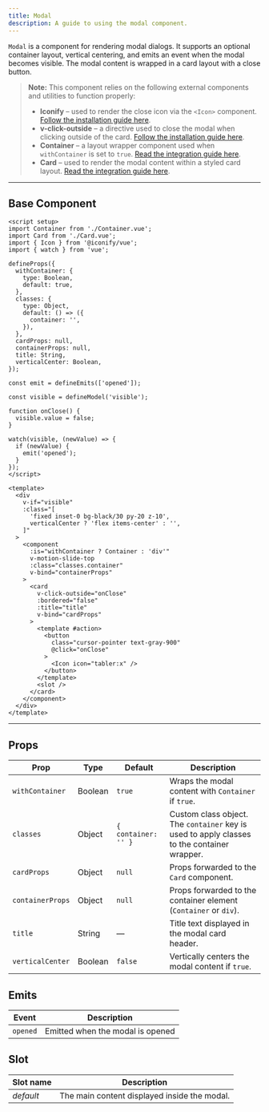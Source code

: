 ```yaml
---
title: Modal
description: A guide to using the modal component.
---
```


`Modal` is a component for rendering modal dialogs. It supports an optional container layout, vertical centering, and emits an event when the modal becomes visible. The modal content is wrapped in a card layout with a close button.

> **Note:** This component relies on the following external components and utilities to function properly:
> * **Iconify** – used to render the close icon via the `<Icon>` component. [Follow the installation guide here](https://iconify.design/docs/icon-components/vue/).
> * **v-click-outside** – a directive used to close the modal when clicking outside of the card. [Follow the installation guide here](https://www.npmjs.com/package/v-click-outside).
> * **Container** – a layout wrapper component used when `withContainer` is set to `true`. [Read the integration guide here](/components/container).
> * **Card** – used to render the modal content within a styled card layout. [Read the integration guide here](/components/card).

---

## Base Component

```vue
<script setup>
import Container from './Container.vue';
import Card from './Card.vue';
import { Icon } from '@iconify/vue';
import { watch } from 'vue';

defineProps({
  withContainer: {
    type: Boolean,
    default: true,
  },
  classes: {
    type: Object,
    default: () => ({
      container: '',
    }),
  },
  cardProps: null,
  containerProps: null,
  title: String,
  verticalCenter: Boolean,
});

const emit = defineEmits(['opened']);

const visible = defineModel('visible');

function onClose() {
  visible.value = false;
}

watch(visible, (newValue) => {
  if (newValue) {
    emit('opened');
  }
});
</script>

<template>
  <div
    v-if="visible"
    :class="[
      'fixed inset-0 bg-black/30 py-20 z-10',
      verticalCenter ? 'flex items-center' : '',
    ]"
  >
    <component
      :is="withContainer ? Container : 'div'"
      v-motion-slide-top
      :class="classes.container"
      v-bind="containerProps"
    >
      <card
        v-click-outside="onClose"
        :bordered="false"
        :title="title"
        v-bind="cardProps"
      >
        <template #action>
          <button
            class="cursor-pointer text-gray-900"
            @click="onClose"
          >
            <Icon icon="tabler:x" />
          </button>
        </template>
        <slot />
      </card>
    </component>
  </div>
</template>
```

---

## Props

| Prop             | Type    | Default             | Description                                                          |
| ---------------- | ------- | ------------------- | -------------------------------------------------------------------- |
| `withContainer`  | Boolean | `true`              | Wraps the modal content with `Container` if `true`.              |
| `classes`        | Object  | `{ container: '' }` | Custom class object. The `container` key is used to apply classes to the container wrapper. |
| `cardProps`      | Object  | `null`              | Props forwarded to the `Card` component.                         |
| `containerProps` | Object  | `null`              | Props forwarded to the container element (`Container` or `div`). |
| `title`          | String  | —                   | Title text displayed in the modal card header.                       |
| `verticalCenter` | Boolean | `false`             | Vertically centers the modal content if `true`.                      |

## Emits

| Event    | Description                      |
| -------- | -------------------------------- |
| `opened` | Emitted when the modal is opened |

## Slot

| Slot name | Description                                  |
| --------- | -------------------------------------------- |
| *default* | The main content displayed inside the modal. |